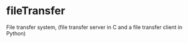 # fileTransfer
 File transfer system, (file transfer server in C  and a file transfer client in Python)
